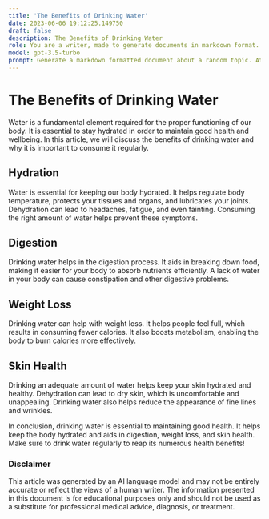 ```yaml
---
title: 'The Benefits of Drinking Water'
date: 2023-06-06 19:12:25.149750
draft: false
description: The Benefits of Drinking Water
role: You are a writer, made to generate documents in markdown format. It is very important that all of the documents you generate are in valid markdown format.
model: gpt-3.5-turbo
prompt: Generate a markdown formatted document about a random topic. At the bottom, include a disclaimer explaining that the document was generated by you. The first line of the document should be the title. Make sure that the entire document is in proper markdown format, using a mix of various tags to make the document visually appealing.
---
```


# The Benefits of Drinking Water

Water is a fundamental element required for the proper functioning of our body. It is essential to stay hydrated in order to maintain good health and wellbeing. In this article, we will discuss the benefits of drinking water and why it is important to consume it regularly.

## Hydration

Water is essential for keeping our body hydrated. It helps regulate body temperature, protects your tissues and organs, and lubricates your joints. Dehydration can lead to headaches, fatigue, and even fainting. Consuming the right amount of water helps prevent these symptoms.

## Digestion

Drinking water helps in the digestion process. It aids in breaking down food, making it easier for your body to absorb nutrients efficiently. A lack of water in your body can cause constipation and other digestive problems.

## Weight Loss

Drinking water can help with weight loss. It helps people feel full, which results in consuming fewer calories. It also boosts metabolism, enabling the body to burn calories more effectively.

## Skin Health

Drinking an adequate amount of water helps keep your skin hydrated and healthy. Dehydration can lead to dry skin, which is uncomfortable and unappealing. Drinking water also helps reduce the appearance of fine lines and wrinkles.

In conclusion, drinking water is essential to maintaining good health. It helps keep the body hydrated and aids in digestion, weight loss, and skin health. Make sure to drink water regularly to reap its numerous health benefits!

### Disclaimer
This article was generated by an AI language model and may not be entirely accurate or reflect the views of a human writer. The information presented in this document is for educational purposes only and should not be used as a substitute for professional medical advice, diagnosis, or treatment.